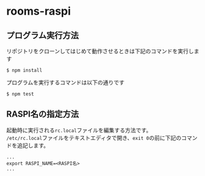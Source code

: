 # rooms-raspi

## プログラム実行方法

リポジトリをクローンしてはじめて動作させるときは下記のコマンドを実行します
```
$ npm install
```

プログラムを実行するコマンドは以下の通りです
```
$ npm test
```


## RASPI名の指定方法

起動時に実行される`rc.local`ファイルを編集する方法です。  
`/etc/rc.local`ファイルをテキストエディタで開き、`exit 0`の前に下記のコマンドを追記します。

```
...
export RASPI_NAME=<RASPI名>
...
```
